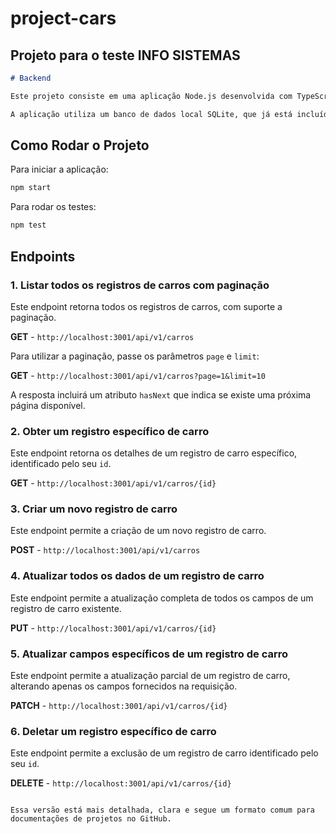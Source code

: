 # project-cars

## Projeto para o teste INFO SISTEMAS

````markdown
# Backend

Este projeto consiste em uma aplicação Node.js desenvolvida com TypeScript, focada em manipulação de registros de carros. O projeto utiliza Mocha para testar todos os endpoints.

A aplicação utiliza um banco de dados local SQLite, que já está incluído no projeto e pré-populado com dados de exemplo. Por questões de simplicidade e para demonstrar proficiência em SQL, optei por não utilizar um ORM como o Sequelize, apesar de ter experiência com ele. Todas as operações com o banco de dados são feitas diretamente via queries SQL.
````
## Como Rodar o Projeto

Para iniciar a aplicação:

```bash
npm start
```
Para rodar os testes:

```bash
npm test
```

## Endpoints

### 1. Listar todos os registros de carros com paginação

Este endpoint retorna todos os registros de carros, com suporte a paginação.

**GET** - `http://localhost:3001/api/v1/carros`

Para utilizar a paginação, passe os parâmetros `page` e `limit`:

**GET** - `http://localhost:3001/api/v1/carros?page=1&limit=10`

A resposta incluirá um atributo `hasNext` que indica se existe uma próxima página disponível.

### 2. Obter um registro específico de carro

Este endpoint retorna os detalhes de um registro de carro específico, identificado pelo seu `id`.

**GET** - `http://localhost:3001/api/v1/carros/{id}`

### 3. Criar um novo registro de carro

Este endpoint permite a criação de um novo registro de carro.

**POST** - `http://localhost:3001/api/v1/carros`

### 4. Atualizar todos os dados de um registro de carro

Este endpoint permite a atualização completa de todos os campos de um registro de carro existente.

**PUT** - `http://localhost:3001/api/v1/carros/{id}`

### 5. Atualizar campos específicos de um registro de carro

Este endpoint permite a atualização parcial de um registro de carro, alterando apenas os campos fornecidos na requisição.

**PATCH** - `http://localhost:3001/api/v1/carros/{id}`

### 6. Deletar um registro específico de carro

Este endpoint permite a exclusão de um registro de carro identificado pelo seu `id`.

**DELETE** - `http://localhost:3001/api/v1/carros/{id}`

```

Essa versão está mais detalhada, clara e segue um formato comum para documentações de projetos no GitHub.
```
